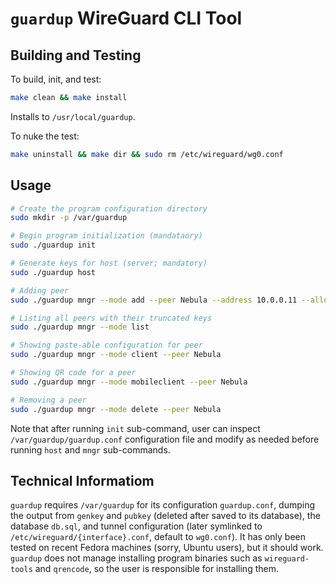 # `guardup` WireGuard CLI Tool

## Building and Testing

To build, init, and test:

```bash
make clean && make install
```

Installs to `/usr/local/guardup`.

To nuke the test:

```bash
make uninstall && make dir && sudo rm /etc/wireguard/wg0.conf
```

## Usage

```bash
# Create the program configuration directory
sudo mkdir -p /var/guardup

# Begin program initialization (mandataory)
sudo ./guardup init

# Generate keys for host (server; mandatory)
sudo ./guardup host

# Adding peer
sudo ./guardup mngr --mode add --peer Nebula --address 10.0.0.11 --allowed 10.0.0.0

# Listing all peers with their truncated keys
sudo ./guardup mngr --mode list

# Showing paste-able configuration for peer
sudo ./guardup mngr --mode client --peer Nebula

# Showing QR code for a peer
sudo ./guardup mngr --mode mobileclient --peer Nebula

# Removing a peer
sudo ./guardup mngr --mode delete --peer Nebula
```

Note that after running `init` sub-command, user can inspect `/var/guardup/guardup.conf` configuration file and modify as needed before running `host` and `mngr` sub-commands.

## Technical Informatiom

`guardup` requires `/var/guardup` for its configuration `guardup.conf`, dumping the output from `genkey` and `pubkey` (deleted after saved to its database), the database `db.sql`, and tunnel configuration (later symlinked to `/etc/wireguard/{interface}.conf`, default to `wg0.conf`).
It has only been tested on recent Fedora machines (sorry, Ubuntu users), but it should work.
`guardup` does not manage installing program binaries such as `wireguard-tools` and `qrencode`, so the user is responsible for installing them.
